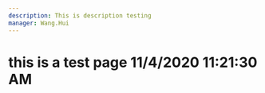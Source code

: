 ```yaml
---
description: This is description testing
manager: Wang.Hui
---
```

# this is a test page 11/4/2020 11:21:30 AM